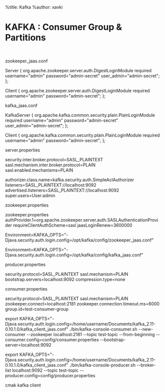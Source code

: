 %title: Kafka
%author: xavki


# KAFKA : Consumer Group & Partitions

<br>

zookeeper_jaas.conf

Server {
   org.apache.zookeeper.server.auth.DigestLoginModule required
   username="admin"
   password="admin-secret"
   user_admin="admin-secret";
};

Client {
   org.apache.zookeeper.server.auth.DigestLoginModule required
   username="admin"
   password="admin-secret";
};


kafka_jaas.conf


KafkaServer {
   org.apache.kafka.common.security.plain.PlainLoginModule required
   username="admin"
   password="admin-secret"
   user_admin="admin-secret";
};

Client {
   org.apache.kafka.common.security.plain.PlainLoginModule required
   username="admin"
   password="admin-secret";
};



server.properties

security.inter.broker.protocol=SASL_PLAINTEXT
sasl.mechanism.inter.broker.protocol=PLAIN
sasl.enabled.mechanisms=PLAIN

authorizer.class.name=kafka.security.auth.SimpleAclAuthorizer
listeners=SASL_PLAINTEXT://localhost:9092
advertised.listeners=SASL_PLAINTEXT://localhost:9092
super.users=User:admin



zookeeper.properties

zookeeper.properties
authProvider.1=org.apache.zookeeper.server.auth.SASLAuthenticationProvider
requireClientAuthScheme=sasl
jaasLoginRenew=3600000


Environment=KAFKA_OPTS="-Djava.security.auth.login.config=/opt/kafka/config/zookeeper_jaas.conf"


Environment=KAFKA_OPTS="-Djava.security.auth.login.config=/opt/kafka/config/kafka_jaas.conf"


producer.properties

security.protocol=SASL_PLAINTEXT
sasl.mechanism=PLAIN
bootstrap.servers=localhost:9092
compression.type=none


consumer.properties

security.protocol=SASL_PLAINTEXT
sasl.mechanism=PLAIN
zookeeper.connect=localhost:2181
zookeeper.connection.timeout.ms=6000
group.id=test-consumer-group





export KAFKA_OPTS="-Djava.security.auth.login.config=/home/username/Documents/kafka_2.11-0.10.1.0/kafka_client_jaas.conf"
./bin/kafka-console-consumer.sh --new-consumer --zookeeper localhost:2181 --topic test-topic --from-beginning --consumer.config=config/consumer.properties  --bootstrap-server=localhost:9092

export KAFKA_OPTS="-Djava.security.auth.login.config=/home/username/Documents/kafka_2.11-0.10.1.0/kafka_client_jaas.conf"
./bin/kafka-console-producer.sh --broker-list localhost:9092 --topic test-topic --producer.config=config/producer.properties


cmak kafka client
